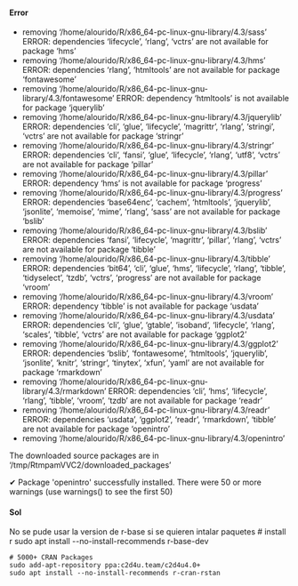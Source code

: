 #### Error
* removing ‘/home/alourido/R/x86_64-pc-linux-gnu-library/4.3/sass’
ERROR: dependencies ‘lifecycle’, ‘rlang’, ‘vctrs’ are not available for package ‘hms’
* removing ‘/home/alourido/R/x86_64-pc-linux-gnu-library/4.3/hms’
ERROR: dependencies ‘rlang’, ‘htmltools’ are not available for package ‘fontawesome’
* removing ‘/home/alourido/R/x86_64-pc-linux-gnu-library/4.3/fontawesome’
ERROR: dependency ‘htmltools’ is not available for package ‘jquerylib’
* removing ‘/home/alourido/R/x86_64-pc-linux-gnu-library/4.3/jquerylib’
ERROR: dependencies ‘cli’, ‘glue’, ‘lifecycle’, ‘magrittr’, ‘rlang’, ‘stringi’, ‘vctrs’ are not available for package ‘stringr’
* removing ‘/home/alourido/R/x86_64-pc-linux-gnu-library/4.3/stringr’
ERROR: dependencies ‘cli’, ‘fansi’, ‘glue’, ‘lifecycle’, ‘rlang’, ‘utf8’, ‘vctrs’ are not available for package ‘pillar’
* removing ‘/home/alourido/R/x86_64-pc-linux-gnu-library/4.3/pillar’
ERROR: dependency ‘hms’ is not available for package ‘progress’
* removing ‘/home/alourido/R/x86_64-pc-linux-gnu-library/4.3/progress’
ERROR: dependencies ‘base64enc’, ‘cachem’, ‘htmltools’, ‘jquerylib’, ‘jsonlite’, ‘memoise’, ‘mime’, ‘rlang’, ‘sass’ are not available for package ‘bslib’
* removing ‘/home/alourido/R/x86_64-pc-linux-gnu-library/4.3/bslib’
ERROR: dependencies ‘fansi’, ‘lifecycle’, ‘magrittr’, ‘pillar’, ‘rlang’, ‘vctrs’ are not available for package ‘tibble’
* removing ‘/home/alourido/R/x86_64-pc-linux-gnu-library/4.3/tibble’
ERROR: dependencies ‘bit64’, ‘cli’, ‘glue’, ‘hms’, ‘lifecycle’, ‘rlang’, ‘tibble’, ‘tidyselect’, ‘tzdb’, ‘vctrs’, ‘progress’ are not available for package ‘vroom’
* removing ‘/home/alourido/R/x86_64-pc-linux-gnu-library/4.3/vroom’
ERROR: dependency ‘tibble’ is not available for package ‘usdata’
* removing ‘/home/alourido/R/x86_64-pc-linux-gnu-library/4.3/usdata’
ERROR: dependencies ‘cli’, ‘glue’, ‘gtable’, ‘isoband’, ‘lifecycle’, ‘rlang’, ‘scales’, ‘tibble’, ‘vctrs’ are not available for package ‘ggplot2’
* removing ‘/home/alourido/R/x86_64-pc-linux-gnu-library/4.3/ggplot2’
ERROR: dependencies ‘bslib’, ‘fontawesome’, ‘htmltools’, ‘jquerylib’, ‘jsonlite’, ‘knitr’, ‘stringr’, ‘tinytex’, ‘xfun’, ‘yaml’ are not available for package ‘rmarkdown’
* removing ‘/home/alourido/R/x86_64-pc-linux-gnu-library/4.3/rmarkdown’
ERROR: dependencies ‘cli’, ‘hms’, ‘lifecycle’, ‘rlang’, ‘tibble’, ‘vroom’, ‘tzdb’ are not available for package ‘readr’
* removing ‘/home/alourido/R/x86_64-pc-linux-gnu-library/4.3/readr’
ERROR: dependencies ‘usdata’, ‘ggplot2’, ‘readr’, ‘rmarkdown’, ‘tibble’ are not available for package ‘openintro’
* removing ‘/home/alourido/R/x86_64-pc-linux-gnu-library/4.3/openintro’

The downloaded source packages are in
	‘/tmp/RtmpamVVC2/downloaded_packages’


✔ Package 'openintro' successfully installed.
There were 50 or more warnings (use warnings() to see the first 50)


#### Sol
No se pude usar la version de r-base si se quieren intalar paquetes
    # install r
    sudo apt install --no-install-recommends r-base-dev

    # 5000+ CRAN Packages
    sudo add-apt-repository ppa:c2d4u.team/c2d4u4.0+
    sudo apt install --no-install-recommends r-cran-rstan

